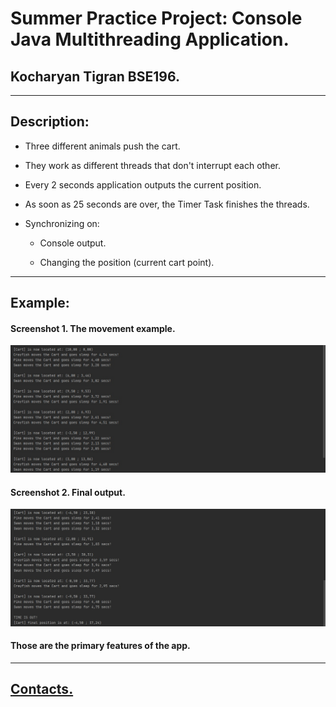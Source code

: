# Summer Practice Project: Console Java Multithreading Application.
## Kocharyan Tigran BSE196.
---

## Description:


* Three different animals push the cart. 


* They work as different threads that don't interrupt each other.


* Every 2 seconds application outputs the current position.


* As soon as 25 seconds are over, the Timer Task finishes the threads.


* Synchronizing on:
    + Console output.

    + Changing the position (current cart point).

---

## Example:
#### Screenshot 1. The movement example.
![](img/screen_1.jpg)


#### Screenshot 2. Final output.
![](img/screen_2.jpg)


#### Those are the primary features of the app.
---
## [Contacts.](https://vk.com/k_tigran)
